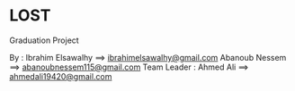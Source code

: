# LOST
Graduation Project 

By : Ibrahim Elsawalhy ==> ibrahimelsawalhy@gmail.com
     Abanoub Nessem ==> abanoubnessem115@gmail.com
Team Leader : Ahmed Ali ==> ahmedali19420@gmail.com
